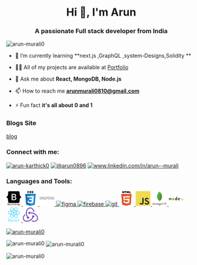 <h1 align="center">Hi 👋, I'm Arun</h1>
<h3 align="center">A passionate Full stack developer from India</h3>

<p align="left"> <img src="https://komarev.com/ghpvc/?username=arun-murali0&label=Profile%20views&color=0e75b6&style=flat" alt="arun-murali0" /> </p>

- 🌱 I’m currently learning **next.js ,GraphQL ,system-Designs,Solidity **

- 👨‍💻 All of my projects are available at <a href="https://arun1-dev.netlify.app/">Portfolio</a>

- 💬 Ask me about **React, MongoDB, Node.js**

- 📫 How to reach me **arunmurali0810@gmail.com**

- ⚡ Fun fact **it's all about 0 and 1**

### Blogs Site

<a href="https://blog-site-002.netlify.app/">blog</a>


<h3 align="left">Connect with me:</h3>
<p align="left">
<a href="https://dev.to/arunmurali0" target="blank"><img align="center" src="https://raw.githubusercontent.com/rahuldkjain/github-profile-readme-generator/master/src/images/icons/Social/devto.svg" alt="arun-karthick0" height="30" width="40" /></a>
<a href="https://twitter.com/@arun0896" target="blank"><img align="center" src="https://raw.githubusercontent.com/rahuldkjain/github-profile-readme-generator/master/src/images/icons/Social/twitter.svg" alt="@arun0896" height="30" width="40" /></a>
<a href="https://linkedin.com/in/www.linkedin.com/in/arun--murali" target="blank"><img align="center" src="https://raw.githubusercontent.com/rahuldkjain/github-profile-readme-generator/master/src/images/icons/Social/linked-in-alt.svg" alt="www.linkedin.com/in/arun--murali" height="30" width="40" /></a>
</p>

<h3 align="left">Languages and Tools:</h3>
<p align="left"> <a href="https://getbootstrap.com" target="_blank" rel="noreferrer"> <img src="https://raw.githubusercontent.com/devicons/devicon/master/icons/bootstrap/bootstrap-plain-wordmark.svg" alt="bootstrap" width="40" height="40"/> </a> <a href="https://www.w3schools.com/css/" target="_blank" rel="noreferrer"> <img src="https://raw.githubusercontent.com/devicons/devicon/master/icons/css3/css3-original-wordmark.svg" alt="css3" width="40" height="40"/> </a> <a href="https://expressjs.com" target="_blank" rel="noreferrer"> <img src="https://raw.githubusercontent.com/devicons/devicon/master/icons/express/express-original-wordmark.svg" alt="express" width="40" height="40"/> </a> <a href="https://www.figma.com/" target="_blank" rel="noreferrer"> <img src="https://www.vectorlogo.zone/logos/figma/figma-icon.svg" alt="figma" width="40" height="40"/> </a> <a href="https://firebase.google.com/" target="_blank" rel="noreferrer"> <img src="https://www.vectorlogo.zone/logos/firebase/firebase-icon.svg" alt="firebase" width="40" height="40"/> </a> <a href="https://git-scm.com/" target="_blank" rel="noreferrer"> <img src="https://www.vectorlogo.zone/logos/git-scm/git-scm-icon.svg" alt="git" width="40" height="40"/> </a> <a href="https://www.w3.org/html/" target="_blank" rel="noreferrer"> <img src="https://raw.githubusercontent.com/devicons/devicon/master/icons/html5/html5-original-wordmark.svg" alt="html5" width="40" height="40"/> </a> <a href="https://developer.mozilla.org/en-US/docs/Web/JavaScript" target="_blank" rel="noreferrer"> <img src="https://raw.githubusercontent.com/devicons/devicon/master/icons/javascript/javascript-original.svg" alt="javascript" width="40" height="40"/> </a> <a href="https://www.mongodb.com/" target="_blank" rel="noreferrer"> <img src="https://raw.githubusercontent.com/devicons/devicon/master/icons/mongodb/mongodb-original-wordmark.svg" alt="mongodb" width="40" height="40"/> </a> <a href="https://nodejs.org" target="_blank" rel="noreferrer"> <img src="https://raw.githubusercontent.com/devicons/devicon/master/icons/nodejs/nodejs-original-wordmark.svg" alt="nodejs" width="40" height="40"/> </a> <a href="https://reactjs.org/" target="_blank" rel="noreferrer"> <img src="https://raw.githubusercontent.com/devicons/devicon/master/icons/react/react-original-wordmark.svg" alt="react" width="40" height="40"/> </a> <a href="https://redux.js.org" target="_blank" rel="noreferrer"> <img src="https://raw.githubusercontent.com/devicons/devicon/master/icons/redux/redux-original.svg" alt="redux" width="40" height="40"/> </a> </p>

<p align="left"> <a href="https://github.com/ryo-ma/github-profile-trophy"><img src="https://github-profile-trophy.vercel.app/?username=arun-murali0" alt="arun-murali0" /></a> </p>

<p><img align="left" src="https://github-readme-stats.vercel.app/api/top-langs?username=arun-murali0&show_icons=true&locale=en&layout=compact" alt="arun-murali0" /></p>

<p>&nbsp;<img align="center" src="https://github-readme-stats.vercel.app/api?username=arun-murali0&show_icons=true&locale=en" alt="arun-murali0" /></p>

<p><img align="center" src="https://github-readme-streak-stats.herokuapp.com/?user=arun-murali0&" alt="arun-murali0" /></p>
